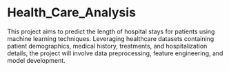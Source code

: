 # Health_Care_Analysis
This project aims to predict the length of hospital stays for patients using machine learning techniques. Leveraging healthcare datasets containing patient demographics, medical history, treatments, and hospitalization details, the project will involve data preprocessing, feature engineering, and model development.
